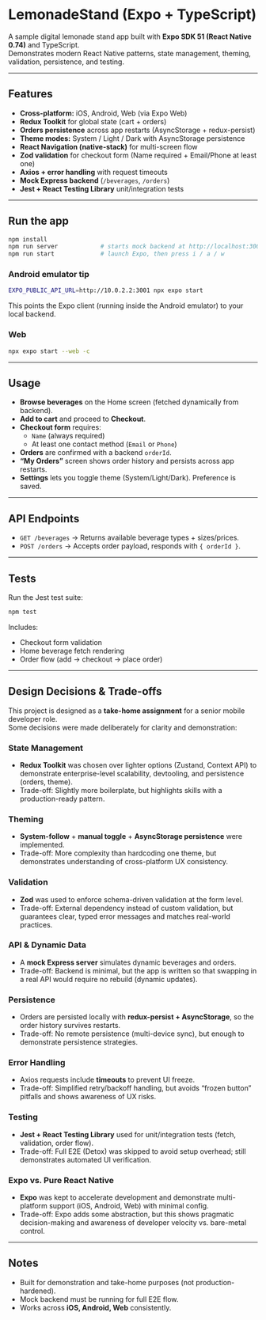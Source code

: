 # LemonadeStand (Expo + TypeScript)

A sample digital lemonade stand app built with **Expo SDK 51 (React Native 0.74)** and TypeScript.  
Demonstrates modern React Native patterns, state management, theming, validation, persistence, and testing.

---

## Features

- **Cross-platform:** iOS, Android, Web (via Expo Web)
- **Redux Toolkit** for global state (cart + orders)
- **Orders persistence** across app restarts (AsyncStorage + redux-persist)
- **Theme modes:** System / Light / Dark with AsyncStorage persistence
- **React Navigation (native-stack)** for multi-screen flow
- **Zod validation** for checkout form (Name required + Email/Phone at least one)
- **Axios + error handling** with request timeouts
- **Mock Express backend** (`/beverages`, `/orders`)
- **Jest + React Testing Library** unit/integration tests

---

## Run the app

```bash
npm install
npm run server            # starts mock backend at http://localhost:3001
npm run start             # launch Expo, then press i / a / w
```

### Android emulator tip

```bash
EXPO_PUBLIC_API_URL=http://10.0.2.2:3001 npx expo start
```

This points the Expo client (running inside the Android emulator) to your local backend.

### Web

```bash
npx expo start --web -c
```

---

## Usage

- **Browse beverages** on the Home screen (fetched dynamically from backend).
- **Add to cart** and proceed to **Checkout**.
- **Checkout form** requires:
  - `Name` (always required)
  - At least one contact method (`Email` or `Phone`)
- **Orders** are confirmed with a backend `orderId`.
- **“My Orders”** screen shows order history and persists across app restarts.
- **Settings** lets you toggle theme (System/Light/Dark). Preference is saved.

---

## API Endpoints

- `GET /beverages` → Returns available beverage types + sizes/prices.
- `POST /orders` → Accepts order payload, responds with `{ orderId }`.

---

## Tests

Run the Jest test suite:

```bash
npm test
```

Includes:

- Checkout form validation
- Home beverage fetch rendering
- Order flow (add → checkout → place order)

---

## Design Decisions & Trade-offs

This project is designed as a **take-home assignment** for a senior mobile developer role.  
Some decisions were made deliberately for clarity and demonstration:

### State Management

- **Redux Toolkit** was chosen over lighter options (Zustand, Context API) to demonstrate enterprise-level scalability, devtooling, and persistence (orders, theme).
- Trade-off: Slightly more boilerplate, but highlights skills with a production-ready pattern.

### Theming

- **System-follow** + **manual toggle** + **AsyncStorage persistence** were implemented.
- Trade-off: More complexity than hardcoding one theme, but demonstrates understanding of cross-platform UX consistency.

### Validation

- **Zod** was used to enforce schema-driven validation at the form level.
- Trade-off: External dependency instead of custom validation, but guarantees clear, typed error messages and matches real-world practices.

### API & Dynamic Data

- A **mock Express server** simulates dynamic beverages and orders.
- Trade-off: Backend is minimal, but the app is written so that swapping in a real API would require no rebuild (dynamic updates).

### Persistence

- Orders are persisted locally with **redux-persist + AsyncStorage**, so the order history survives restarts.
- Trade-off: No remote persistence (multi-device sync), but enough to demonstrate persistence strategies.

### Error Handling

- Axios requests include **timeouts** to prevent UI freeze.
- Trade-off: Simplified retry/backoff handling, but avoids “frozen button” pitfalls and shows awareness of UX risks.

### Testing

- **Jest + React Testing Library** used for unit/integration tests (fetch, validation, order flow).
- Trade-off: Full E2E (Detox) was skipped to avoid setup overhead; still demonstrates automated UI verification.

### Expo vs. Pure React Native

- **Expo** was kept to accelerate development and demonstrate multi-platform support (iOS, Android, Web) with minimal config.
- Trade-off: Expo adds some abstraction, but this shows pragmatic decision-making and awareness of developer velocity vs. bare-metal control.

---

## Notes

- Built for demonstration and take-home purposes (not production-hardened).
- Mock backend must be running for full E2E flow.
- Works across **iOS, Android, Web** consistently.
